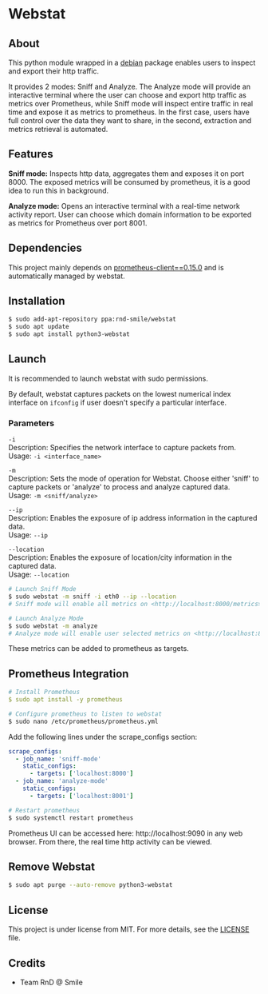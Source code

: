 # Webstat

## About ##

This python module wrapped in a [debian](https://launchpad.net/~rnd-smile/+archive/ubuntu/webstat) package enables users to inspect and export their http traffic. 

It provides 2 modes: Sniff and Analyze. The Analyze mode will provide an interactive terminal where the user can choose and export http traffic as metrics over Prometheus, while Sniff mode will inspect entire traffic in real time and expose it as metrics to prometheus. In the first case, users have full control over the data they want to share, in the second, extraction and metrics retrieval is automated.

## Features ##

**Sniff mode:**
Inspects http data, aggregates them and exposes it on port 8000. The exposed metrics will be consumed by prometheus, it is a good idea to run this in background.

**Analyze mode:**
Opens an interactive terminal with a real-time network activity report. User can choose which domain information to be exported as metrics for Prometheus over port 8001.

## Dependencies ##

This project mainly depends on [prometheus-client==0.15.0](https://pypi.org/project/prometheus/) and is automatically managed by webstat.

## Installation ##

```bash
$ sudo add-apt-repository ppa:rnd-smile/webstat
$ sudo apt update
$ sudo apt install python3-webstat
```

## Launch ##

It is recommended to launch webstat with sudo permissions.

By default, webstat captures packets on the lowest numerical index interface on `ifconfig` if user doesn't specify a particular interface.

### Parameters ###

`-i`  
Description: Specifies the network interface to capture packets from.  
Usage: `-i <interface_name>`

`-m`  
Description: Sets the mode of operation for Webstat. Choose either 'sniff' to capture packets or 'analyze' to process and analyze captured data.  
Usage:  `-m <sniff/analyze>`

`--ip`  
Description: Enables the exposure of ip address information in the captured data.  
Usage:  `--ip `

`--location`  
Description: Enables the exposure of location/city information in the captured data.  
Usage:  `--location `

```bash
# Launch Sniff Mode
$ sudo webstat -m sniff -i eth0 --ip --location
# Sniff mode will enable all metrics on <http://localhost:8000/metrics>

# Launch Analyze Mode 
$ sudo webstat -m analyze
# Analyze mode will enable user selected metrics on <http://localhost:8001/metrics>

```

These metrics can be added to prometheus as targets.

## Prometheus Integration ##

```yaml
# Install Prometheus
$ sudo apt install -y prometheus
```

```bash
# Configure prometheus to listen to webstat
$ sudo nano /etc/prometheus/prometheus.yml
```

Add the following lines under the scrape_configs section:
```yaml
scrape_configs:
  - job_name: 'sniff-mode'
    static_configs:
      - targets: ['localhost:8000']
  - job_name: 'analyze-mode'
    static_configs:
      - targets: ['localhost:8001']
```

```bash
# Restart prometheus
$ sudo systemctl restart prometheus
```

Prometheus UI can be accessed here: http://localhost:9090 in any web browser. From there, the real time http activity can be viewed.

## Remove Webstat ##

```bash
$ sudo apt purge --auto-remove python3-webstat
```
## License ##

This project is under license from MIT. For more details, see the [LICENSE](/LICENSE) file.

## Credits
- Team RnD @ Smile
